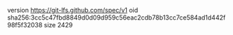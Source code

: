version https://git-lfs.github.com/spec/v1
oid sha256:3cc5c47fbd8849d0d09d959c56eac2cdb78b13cc7ce584ad1d442f98f5f32038
size 2429
